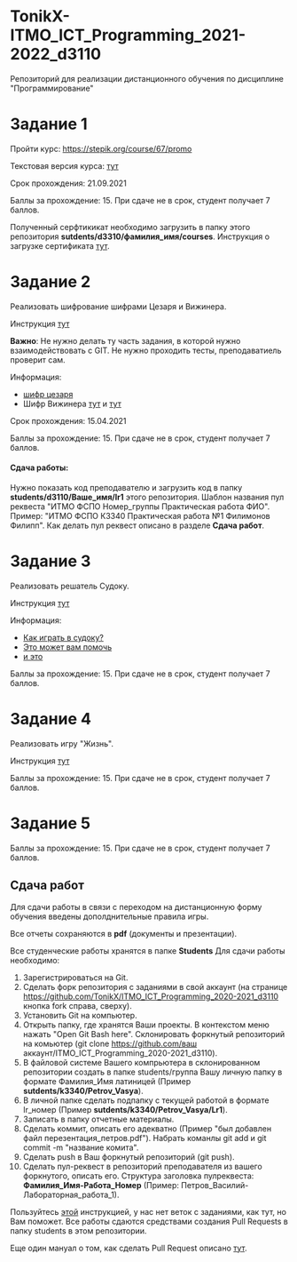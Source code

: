 # TonikX-ITMO_ICT_Programming_2021-2022_d3110
Репозиторий для реализации дистанционного обучения по дисциплине "Программирование"

# Задание 1
Пройти курс: https://stepik.org/course/67/promo

Текстовая версия курса: [тут](https://wiki.stepik.org/index.php/Category:%D0%9E%D0%BF%D0%B5%D1%80%D0%B0%D1%82%D0%BE%D1%80%D1%8B._%D0%9F%D0%B5%D1%80%D0%B5%D0%BC%D0%B5%D0%BD%D0%BD%D1%8B%D0%B5._%D0%A2%D0%B8%D0%BF%D1%8B_%D0%B4%D0%B0%D0%BD%D0%BD%D1%8B%D1%85._%D0%A3%D1%81%D0%BB%D0%BE%D0%B2%D0%B8%D1%8F_(M-141)?_ga=2.122363723.1959593916.1632814737-1020885921.1631007746)

Срок прохождения: 21.09.2021

Баллы за прохождение: 15. При сдаче не в срок, студент получает 7 баллов.

Полученный серфтикикат необходимо загрузить в папку этого репозитория **sutdents/d3310/фамилия_имя/courses**. Инструкция о загрузке сертификата [тут](https://github.com/TonikX/ITMO_ICT_Programming_2020-2021_d3110/blob/master/README.md#%D1%81%D0%B4%D0%B0%D1%87%D0%B0-%D1%80%D0%B0%D0%B1%D0%BE%D1%82).

# Задание 2
Реализовать шифрование шифрами Цезаря и Вижинера. 

Инструкция [тут](https://dementiy.github.io/assignments/cypher/)

**Важно**: Не нужно делать ту часть задания, в которой нужно взаимодействовать с GIT. Не нужно проходить тесты, преподаватиель проверит сам.

Информация: 
- [шифр цезаря](https://baike.baidu.com/item/%E6%81%BA%E6%92%92%E5%AF%86%E7%A0%81/4905284?fromtitle=%E5%87%AF%E6%92%92%E5%AF%86%E7%A0%81&fromid=1336345&fr=aladdin)
- Шифр Вижинера [тут](https://ru.wikipedia.org/wiki/%D0%A8%D0%B8%D1%84%D1%80_%D0%92%D0%B8%D0%B6%D0%B5%D0%BD%D0%B5%D1%80%D0%B0) и [тут](https://baike.baidu.com/item/%E7%BB%B4%E5%90%89%E5%B0%BC%E4%BA%9A%E5%AF%86%E7%A0%81/4905472?fr=aladdin)

Срок прохождения: 15.04.2021

Баллы за прохождение: 15. При сдаче не в срок, студент получает 7 баллов.

#### Сдача работы: 
Нужно показать код преподавателю и загрузить код в папку **students/d3110/Ваше_имя/lr1** этого репозитория. Шаблон названия пул реквеста "ИТМО ФСПО Номер_группы Практическая работа ФИО". Пример: "ИТМО ФСПО К3340 Практическая работа №1 Филимонов Филипп". Как делать пул реквест описано в разделе **Сдача работ**.

# Задание 3
Реализовать решатель Судоку.

Инструкция [тут](https://dementiy.github.io/assignments/sudoku/)

Информация:
- [Как играть в судоку?](https://www.sudoku.name/index-cn.php)
- [Это может вам помочь](https://www.jianshu.com/p/1b2ee6539d4b)
- [и это](https://www.baidu.com/s?ie=utf-8&f=8&rsv_bp=1&rsv_idx=1&tn=baidu&wd=%E6%95%B0%E7%8B%AC%20python&fenlei=256&oq=%25E6%2595%25B0%25E7%258B%25AC%2520%25D0%25B7%25D0%25BD%25D0%25B5%25D1%2580%25D1%2589%25D1%2582&rsv_pq=f1b0c34b0003b6c7&rsv_t=65c1KHYd2cKLeNWxKTnma9JVMTGNLmUzryiuOqCJ3q0QEzuvkJgJtrXDGoQ&rqlang=cn&rsv_dl=tb&rsv_enter=1&rsv_btype=t&inputT=1846&rsv_sug3=40&rsv_sug1=9&rsv_sug7=100&rsv_sug2=0&rsv_sug4=1936)

Баллы за прохождение: 15. При сдаче не в срок, студент получает 7 баллов.

# Задание 4
Реализовать игру "Жизнь".

Инструкция [тут](https://dementiy.github.io/assignments/life/)

Баллы за прохождение: 15. При сдаче не в срок, студент получает 7 баллов.

# Задание 5
Баллы за прохождение: 15. При сдаче не в срок, студент получает 7 баллов.

## Сдача работ

Для сдачи работы в связи с переходом на дистанционную форму обучения введены дополднительные правила игры.

Все отчеты сохраняются в **pdf** (документы и презентации).

Все студенческие работы хранятся в папке **Students**
Для сдачи работы необходимо:
1. Зарегистрироваться на Git.
2. Сделать форк репозитория с заданиями в свой аккаунт (на странице https://github.com/TonikX/ITMO_ICT_Programming_2020-2021_d3110 кнопка fork справа, сверху).
3. Установить Git на компьютер.
4. Открыть папку, где хранятся Ваши проекты. В контекстом меню нажать "Open Git Bash here". Склонировать форкнутый репозиторий на комьютер (git clone https://github.com/ваш аккаунт/ITMO_ICT_Programming_2020-2021_d3110).
5. В файловой системе Вашего компрьютера в склонированном репозитории создать в папке students/группа Вашу личную папку в формате Фамилия_Имя латиницей (Пример **sutdents/k3340/Petrov_Vasya**).
6. В личной папке сделать подпапку с текущей работой в формате lr_номер (Пример **sutdents/k3340/Petrov_Vasya/Lr1**).
7. Записать в папку отчетные материалы.
8. Сделать коммит, описать его адекватно (Пример "был добавлен файл перезентация_петров.pdf"). Набрать команлы git add и git commit -m "название комита".
9. Сделать push в Ваш форкнутый репозиторий (git push).
10. Сделать пул-реквест в репозиторий преподавателя из вашего форкнутого, описать его. Структура заголовка пулреквеста: **Фамилия_Имя-Работа_Номер** (Пример: Петров_Василий-Лабораторная_работа_1).

Пользуйтесь [этой](https://vk.com/@efimchik_post_edu-tfm-2019-1) инструкцией, у нас нет веток с заданиями, как тут, но Вам поможет.
Все работы сдаются средствами создания Pull Requests в папку students в этом репозитории.

Еще один мануал о том, как сделать Pull Request описано [тут](https://rustycrate.ru/%D1%80%D1%83%D0%BA%D0%BE%D0%B2%D0%BE%D0%B4%D1%81%D1%82%D0%B2%D0%B0/2016/03/07/contributing.html).
